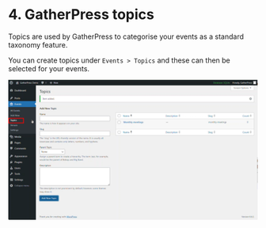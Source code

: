 # 4. GatherPress topics

Topics are used by GatherPress to categorise your events as a standard taxonomy feature. 

You can create topics under `Events > Topics` and these can then be selected for your events.

![Add GatherPress topics for events](../media/user-4-gatherpress-topics.png)
